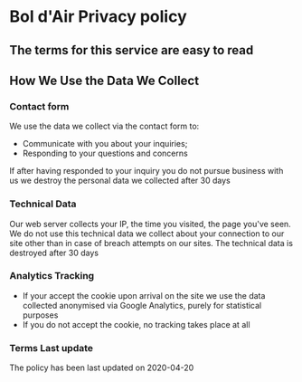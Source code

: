 Bol d'Air Privacy policy
========================

The terms for this service are easy to read
-------------------------------------------

How We Use the Data We Collect
------------------------------

### Contact form

We use the data we collect via the contact form to:

* Communicate with you about your inquiries;
* Responding to your questions and concerns

If after having responded to your inquiry you do not pursue business with us we destroy the personal data we collected after 30 days

### Technical Data

Our web server collects your IP, the time you visited, the page you've seen. We do not use this technical data we collect about your connection to our site other than in case of breach attempts on our sites. The technical data is destroyed after 30 days

### Analytics Tracking

* If your accept the cookie upon arrival on the site we use the data collected anonymised via Google Analytics, purely for statistical purposes
* If you do not accept the cookie, no tracking takes place at all
    

### Terms Last update

The policy has been last updated on 2020-04-20